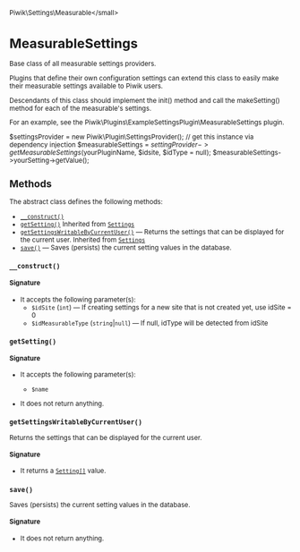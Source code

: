 <small>Piwik\Settings\Measurable\</small>

MeasurableSettings
==================

Base class of all measurable settings providers.

Plugins that define their own configuration settings
can extend this class to easily make their measurable settings available to Piwik users.

Descendants of this class should implement the init() method and call the
makeSetting() method for each of the measurable's settings.

For an example, see the Piwik\Plugins\ExampleSettingsPlugin\MeasurableSettings plugin.

$settingsProvider   = new Piwik\Plugin\SettingsProvider(); // get this instance via dependency injection
$measurableSettings = $settingProvider->getMeasurableSettings($yourPluginName, $idsite, $idType = null);
$measurableSettings->yourSetting->getValue();

Methods
-------

The abstract class defines the following methods:

- [`__construct()`](#__construct)
- [`getSetting()`](#getsetting) Inherited from [`Settings`](../../../Piwik/Settings/Settings.md)
- [`getSettingsWritableByCurrentUser()`](#getsettingswritablebycurrentuser) &mdash; Returns the settings that can be displayed for the current user. Inherited from [`Settings`](../../../Piwik/Settings/Settings.md)
- [`save()`](#save) &mdash; Saves (persists) the current setting values in the database.

<a name="__construct" id="__construct"></a>
<a name="__construct" id="__construct"></a>
### `__construct()`

#### Signature

-  It accepts the following parameter(s):
    - `$idSite` (`int`) &mdash;
       If creating settings for a new site that is not created yet, use idSite = 0
    - `$idMeasurableType` (`string`|`null`) &mdash;
       If null, idType will be detected from idSite

<a name="getsetting" id="getsetting"></a>
<a name="getSetting" id="getSetting"></a>
### `getSetting()`

#### Signature

-  It accepts the following parameter(s):
    - `$name`
      
- It does not return anything.

<a name="getsettingswritablebycurrentuser" id="getsettingswritablebycurrentuser"></a>
<a name="getSettingsWritableByCurrentUser" id="getSettingsWritableByCurrentUser"></a>
### `getSettingsWritableByCurrentUser()`

Returns the settings that can be displayed for the current user.

#### Signature

- It returns a [`Setting[]`](../../../Piwik/Settings/Setting.md) value.

<a name="save" id="save"></a>
<a name="save" id="save"></a>
### `save()`

Saves (persists) the current setting values in the database.

#### Signature

- It does not return anything.

